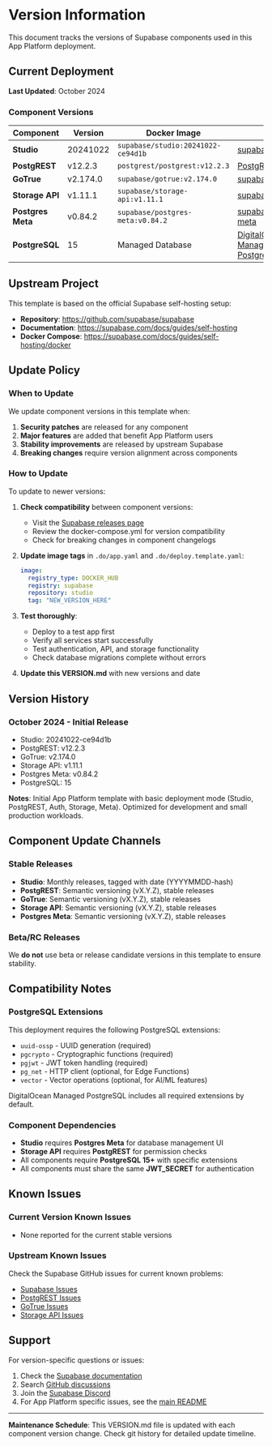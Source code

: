 # Version Information

This document tracks the versions of Supabase components used in this App Platform deployment.

## Current Deployment

**Last Updated**: October 2024

### Component Versions

| Component | Version | Docker Image | Source |
|-----------|---------|--------------|--------|
| **Studio** | 20241022 | `supabase/studio:20241022-ce94d1b` | [supabase/studio](https://github.com/supabase/studio) |
| **PostgREST** | v12.2.3 | `postgrest/postgrest:v12.2.3` | [PostgREST/postgrest](https://github.com/PostgREST/postgrest) |
| **GoTrue** | v2.174.0 | `supabase/gotrue:v2.174.0` | [supabase/auth](https://github.com/supabase/auth) |
| **Storage API** | v1.11.1 | `supabase/storage-api:v1.11.1` | [supabase/storage](https://github.com/supabase/storage) |
| **Postgres Meta** | v0.84.2 | `supabase/postgres-meta:v0.84.2` | [supabase/postgres-meta](https://github.com/supabase/postgres-meta) |
| **PostgreSQL** | 15 | Managed Database | [DigitalOcean Managed PostgreSQL](https://www.digitalocean.com/products/managed-databases-postgresql) |

## Upstream Project

This template is based on the official Supabase self-hosting setup:
- **Repository**: https://github.com/supabase/supabase
- **Documentation**: https://supabase.com/docs/guides/self-hosting
- **Docker Compose**: https://supabase.com/docs/guides/self-hosting/docker

## Update Policy

### When to Update

We update component versions in this template when:
1. **Security patches** are released for any component
2. **Major features** are added that benefit App Platform users
3. **Stability improvements** are released by upstream Supabase
4. **Breaking changes** require version alignment across components

### How to Update

To update to newer versions:

1. **Check compatibility** between component versions:
   - Visit the [Supabase releases page](https://github.com/supabase/supabase/releases)
   - Review the docker-compose.yml for version compatibility
   - Check for breaking changes in component changelogs

2. **Update image tags** in `.do/app.yaml` and `.do/deploy.template.yaml`:
   ```yaml
   image:
     registry_type: DOCKER_HUB
     registry: supabase
     repository: studio
     tag: "NEW_VERSION_HERE"
   ```

3. **Test thoroughly**:
   - Deploy to a test app first
   - Verify all services start successfully
   - Test authentication, API, and storage functionality
   - Check database migrations complete without errors

4. **Update this VERSION.md** with new versions and date

## Version History

### October 2024 - Initial Release
- Studio: 20241022-ce94d1b
- PostgREST: v12.2.3
- GoTrue: v2.174.0
- Storage API: v1.11.1
- Postgres Meta: v0.84.2
- PostgreSQL: 15

**Notes**: Initial App Platform template with basic deployment mode (Studio, PostgREST, Auth, Storage, Meta). Optimized for development and small production workloads.

## Component Update Channels

### Stable Releases
- **Studio**: Monthly releases, tagged with date (YYYYMMDD-hash)
- **PostgREST**: Semantic versioning (vX.Y.Z), stable releases
- **GoTrue**: Semantic versioning (vX.Y.Z), stable releases
- **Storage API**: Semantic versioning (vX.Y.Z), stable releases
- **Postgres Meta**: Semantic versioning (vX.Y.Z), stable releases

### Beta/RC Releases
We **do not** use beta or release candidate versions in this template to ensure stability.

## Compatibility Notes

### PostgreSQL Extensions
This deployment requires the following PostgreSQL extensions:
- `uuid-ossp` - UUID generation (required)
- `pgcrypto` - Cryptographic functions (required)
- `pgjwt` - JWT token handling (required)
- `pg_net` - HTTP client (optional, for Edge Functions)
- `vector` - Vector operations (optional, for AI/ML features)

DigitalOcean Managed PostgreSQL includes all required extensions by default.

### Component Dependencies
- **Studio** requires **Postgres Meta** for database management UI
- **Storage API** requires **PostgREST** for permission checks
- All components require **PostgreSQL 15+** with specific extensions
- All components must share the same **JWT_SECRET** for authentication

## Known Issues

### Current Version Known Issues
- None reported for the current stable versions

### Upstream Known Issues
Check the Supabase GitHub issues for current known problems:
- [Supabase Issues](https://github.com/supabase/supabase/issues)
- [PostgREST Issues](https://github.com/PostgREST/postgrest/issues)
- [GoTrue Issues](https://github.com/supabase/auth/issues)
- [Storage API Issues](https://github.com/supabase/storage/issues)

## Support

For version-specific questions or issues:
1. Check the [Supabase documentation](https://supabase.com/docs)
2. Search [GitHub discussions](https://github.com/orgs/supabase/discussions)
3. Join the [Supabase Discord](https://discord.supabase.com)
4. For App Platform specific issues, see the [main README](./README.md)

---

**Maintenance Schedule**: This VERSION.md file is updated with each component version change. Check git history for detailed update timeline.
